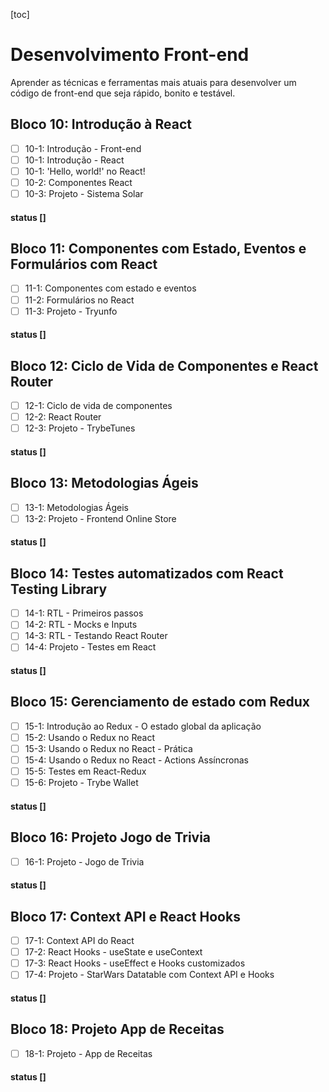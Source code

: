 [toc]

# Desenvolvimento Front-end

Aprender as técnicas e ferramentas mais atuais para desenvolver um código de front-end que seja rápido, bonito e testável.

## Bloco 10: Introdução à React

- [ ] 10-1: Introdução - Front-end
- [ ] 10-1: Introdução - React
- [ ] 10-1: 'Hello, world!' no React!
- [ ] 10-2: Componentes React
- [ ] 10-3: Projeto - Sistema Solar

#### status []

## Bloco 11: Componentes com Estado, Eventos e Formulários com React
- [ ] 11-1: Componentes com estado e eventos
- [ ] 11-2: Formulários no React
- [ ] 11-3: Projeto - Tryunfo

#### status []

## Bloco 12: Ciclo de Vida de Componentes e React Router

- [ ] 12-1: Ciclo de vida de componentes
- [ ] 12-2: React Router
- [ ] 12-3: Projeto - TrybeTunes

#### status []

## Bloco 13: Metodologias Ágeis
- [ ] 13-1: Metodologias Ágeis
- [ ] 13-2: Projeto - Frontend Online Store

#### status []

## Bloco 14: Testes automatizados com React Testing Library
- [ ] 14-1: RTL - Primeiros passos
- [ ] 14-2: RTL - Mocks e Inputs
- [ ] 14-3: RTL - Testando React Router
- [ ] 14-4: Projeto - Testes em React

#### status []

## Bloco 15: Gerenciamento de estado com Redux

- [ ] 15-1: Introdução ao Redux - O estado global da aplicação
- [ ] 15-2: Usando o Redux no React
- [ ] 15-3: Usando o Redux no React - Prática
- [ ] 15-4: Usando o Redux no React - Actions Assíncronas
- [ ] 15-5: Testes em React-Redux
- [ ] 15-6: Projeto - Trybe Wallet

#### status []

## Bloco 16: Projeto Jogo de Trivia
- [ ] 16-1: Projeto - Jogo de Trivia

#### status []

## Bloco 17: Context API e React Hooks
- [ ] 17-1: Context API do React
- [ ] 17-2: React Hooks - useState e useContext
- [ ] 17-3: React Hooks - useEffect e Hooks customizados
- [ ] 17-4: Projeto - StarWars Datatable com Context API e Hooks

#### status []

## Bloco 18: Projeto App de Receitas
- [ ] 18-1: Projeto - App de Receitas

#### status []